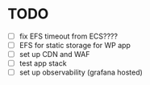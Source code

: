 # TODO

- [ ] fix EFS timeout from ECS????
- [ ] EFS for static storage for WP app
- [ ] set up CDN and WAF
- [ ] test app stack
- [ ] set up observability (grafana hosted)